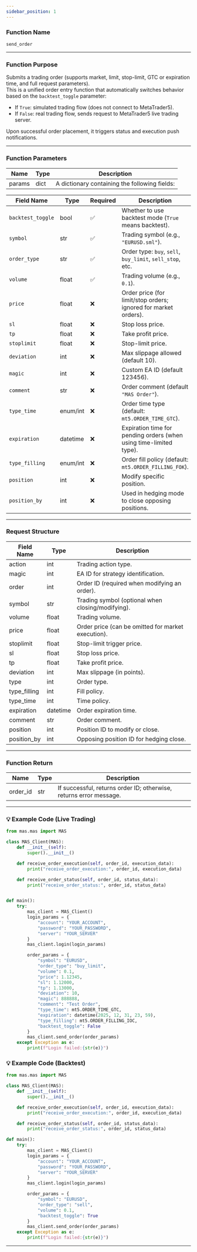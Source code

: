 ```yaml
---
sidebar_position: 1
---
```

### Function Name

`send_order`

---

### Function Purpose

Submits a trading order (supports market, limit, stop-limit, GTC or expiration time, and full request parameters).  
This is a unified order entry function that automatically switches behavior based on the `backtest_toggle` parameter:

- If `True`: simulated trading flow (does not connect to MetaTrader5).
- If `False`: real trading flow, sends request to MetaTrader5 live trading server.

Upon successful order placement, it triggers status and execution push notifications.

---

### Function Parameters

| Name   | Type | Description |
|--------|------|-------------|
| params | dict | A dictionary containing the following fields: |

| Field Name       | Type       | Required | Description |
|------------------|------------|----------|-------------|
| `backtest_toggle`| bool       | ✅        | Whether to use backtest mode (`True` means backtest). |
| `symbol`         | str        | ✅        | Trading symbol (e.g., `"EURUSD.sml"`). |
| `order_type`     | str        | ✅        | Order type: `buy`, `sell`, `buy_limit`, `sell_stop`, etc. |
| `volume`         | float      | ✅        | Trading volume (e.g., `0.1`). |
| `price`          | float      | ❌        | Order price (for limit/stop orders; ignored for market orders). |
| `sl`             | float      | ❌        | Stop loss price. |
| `tp`             | float      | ❌        | Take profit price. |
| `stoplimit`      | float      | ❌        | Stop-limit price. |
| `deviation`      | int        | ❌        | Max slippage allowed (default 10). |
| `magic`          | int        | ❌        | Custom EA ID (default 123456). |
| `comment`        | str        | ❌        | Order comment (default `"MAS Order"`). |
| `type_time`      | enum/int   | ❌        | Order time type (default: `mt5.ORDER_TIME_GTC`). |
| `expiration`     | datetime   | ❌        | Expiration time for pending orders (when using time-limited type). |
| `type_filling`   | enum/int   | ❌        | Order fill policy (default: `mt5.ORDER_FILLING_FOK`). |
| `position`       | int        | ❌        | Modify specific position. |
| `position_by`    | int        | ❌        | Used in hedging mode to close opposing positions. |

---

### Request Structure

| Field Name     | Type     | Description |
|----------------|----------|-------------|
| action         | int      | Trading action type. |
| magic          | int      | EA ID for strategy identification. |
| order          | int      | Order ID (required when modifying an order). |
| symbol         | str      | Trading symbol (optional when closing/modifying). |
| volume         | float    | Trading volume. |
| price          | float    | Order price (can be omitted for market execution). |
| stoplimit      | float    | Stop-limit trigger price. |
| sl             | float    | Stop loss price. |
| tp             | float    | Take profit price. |
| deviation      | int      | Max slippage (in points). |
| type           | int      | Order type. |
| type_filling   | int      | Fill policy. |
| type_time      | int      | Time policy. |
| expiration     | datetime | Order expiration time. |
| comment        | str      | Order comment. |
| position       | int      | Position ID to modify or close. |
| position_by    | int      | Opposing position ID for hedging close. |

---

### Function Return

| Name      | Type | Description |
|-----------|------|-------------|
| order_id  | str  | If successful, returns order ID; otherwise, returns error message. |

---

### 💡 Example Code (Live Trading)
```python
from mas.mas import MAS

class MAS_Client(MAS):
    def __init__(self):
        super().__init__()

    def receive_order_execution(self, order_id, execution_data):
        print("receive_order_execution:", order_id, execution_data)

    def receive_order_status(self, order_id, status_data):
        print("receive_order_status:", order_id, status_data)


def main():
    try:
        mas_client = MAS_Client()
        login_params = {
            "account": "YOUR_ACCOUNT",
            "password": "YOUR_PASSWORD",
            "server": "YOUR_SERVER"
        }
        mas_client.login(login_params)

        order_params = {
            "symbol": "EURUSD",
            "order_type": "buy_limit",
            "volume": 0.1,
            "price": 1.12345,
            "sl": 1.12000,
            "tp": 1.13000,
            "deviation": 10,
            "magic": 888888,
            "comment": "Test Order",
            "type_time": mt5.ORDER_TIME_GTC,
            "expiration": datetime(2025, 12, 31, 23, 59),
            "type_filling": mt5.ORDER_FILLING_IOC,
            "backtest_toggle": False
        }
        mas_client.send_order(order_params)
    except Exception as e:
        print(f"Login failed:{str(e)}")
```

### 💡 Example Code (Backtest)

```python
from mas.mas import MAS

class MAS_Client(MAS):
    def __init__(self):
        super().__init__()

    def receive_order_execution(self, order_id, execution_data):
        print("receive_order_execution:", order_id, execution_data)

    def receive_order_status(self, order_id, status_data):
        print("receive_order_status:", order_id, status_data)

def main():
    try:
        mas_client = MAS_Client()
        login_params = {
            "account": "YOUR_ACCOUNT",
            "password": "YOUR_PASSWORD",
            "server": "YOUR_SERVER"
        }
        mas_client.login(login_params)

        order_params = {
            "symbol": "EURUSD",
            "order_type": "sell",
            "volume": 0.1,
            "backtest_toggle": True
        }
        mas_client.send_order(order_params)
    except Exception as e:
        print(f"Login failed:{str(e)}")
```
---